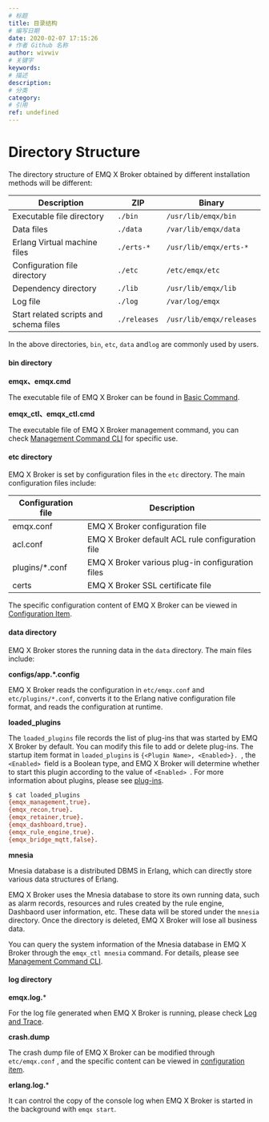 ```yaml
---
# 标题
title: 目录结构
# 编写日期
date: 2020-02-07 17:15:26
# 作者 Github 名称
author: wivwiv
# 关键字
keywords:
# 描述
description:
# 分类
category: 
# 引用
ref: undefined
---
```


# Directory Structure

The directory structure of EMQ X Broker obtained by different installation methods will be different:

| Description   | ZIP      | Binary             |
| --------------------------- | -------------------------------- | ----------------------------- |
| Executable file directory | `./bin`                          | `/usr/lib/emqx/bin`           |
| Data files          | `./data`                         | `/var/lib/emqx/data`          |
| Erlang Virtual machine files | `./erts-*`                       | `/usr/lib/emqx/erts-*`        |
| Configuration file directory | `./etc`                          | `/etc/emqx/etc`               |
| Dependency directory | `./lib`                          | `/usr/lib/emqx/lib`           |
| Log file             | `./log`                          | `/var/log/emqx`               |
| Start related scripts and schema files | `./releases`                     | `/usr/lib/emqx/releases`      |

In the above directories,  `bin`, `etc`, `data` and`log` are commonly used by users.

#### bin directory

**emqx、emqx.cmd**

The executable file of EMQ X Broker can be found in [Basic Command](using-emqx/command-line.md).

**emqx_ctl、emqx_ctl.cmd**

The executable file of EMQ X Broker management command, you can check [Management Command CLI](advanced/cli.md) for specific use.

#### etc directory

EMQ X Broker is set by configuration files in the `etc` directory. The main configuration files include:

| Configuration file | Description            |
| -------------- | ------------------------- |
| emqx.conf      | EMQ X Broker configuration file |
| acl.conf       | EMQ X Broker default ACL rule configuration file |
| plugins/*.conf | EMQ X Broker various plug-in configuration files |
| certs          | EMQ X Broker SSL certificate file |

The specific configuration content of EMQ X Broker can be viewed in [Configuration Item](configuration/index.md).

#### data directory

EMQ X Broker stores the running data in the `data` directory. The main files include:

**configs/app.*.config**

EMQ X Broker reads the configuration in `etc/emqx.conf` and `etc/plugins/*.conf`, converts it to the Erlang native configuration file format, and reads the configuration at runtime.

**loaded_plugins**

The `loaded_plugins` file records the list of plug-ins that was started by EMQ X Broker by default. You can modify this file to add or delete plug-ins. The startup item format in `loaded_plugins` is `{<Plugin Name>, <Enabled>}. `, the `<Enabled> `field is a Boolean type, and EMQ X Broker will determine whether to start this plugin according to the value of `<Enabled> `. For more information about plugins, please see [plug-ins](advanced/plugins.md).

```bash
$ cat loaded_plugins
{emqx_management,true}.
{emqx_recon,true}.
{emqx_retainer,true}.
{emqx_dashboard,true}.
{emqx_rule_engine,true}.
{emqx_bridge_mqtt,false}.
```

**mnesia**

Mnesia database is a distributed DBMS in Erlang, which can directly store various data structures of Erlang.

EMQ X Broker uses the Mnesia database to store its own running data, such as alarm records, resources and rules created by the rule engine, Dashbaord user information, etc. These data will be stored under the `mnesia` directory. Once the directory is deleted, EMQ X Broker will lose all business data.

You can query the system information of the Mnesia database in EMQ X Broker through the `emqx_ctl mnesia` command. For details, please see [Management Command CLI](advanced/cli.md).


#### log directory

**emqx.log.***

For the log file generated when EMQ X Broker is running, please check [Log and Trace](using-emqx/log.md).

**crash.dump**

The crash dump file of EMQ X Broker can be modified through `etc/emqx.conf` , and the specific content can be viewed in [configuration item](configuration/index.md).

**erlang.log.***

It can control the copy of the console log when EMQ X Broker is started in the background with `emqx start`.    